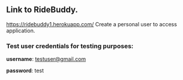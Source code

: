 ## **Link to RideBuddy.**
https://ridebuddy1.herokuapp.com/
Create a personal user to access application. 

### Test user credentials for testing purposes: 

**username**: testuser@gmail.com 

**password**: test
